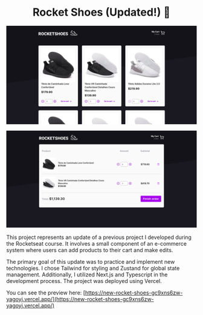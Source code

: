 <h1 align="center">Rocket Shoes (Updated!) 🎉</h1>

![Home image](/public/home-preview.png)

![Cart image](/public/cart-preview.png)

This project represents an update of a previous project I developed during the Rocketseat course. It involves a small component of an e-commerce system where users can add products to their cart and make edits.

The primary goal of this update was to practice and implement new technologies. I chose Tailwind for styling and Zustand for global state management. Additionally, I utilized Next.js and Typescript in the development process. The project was deployed using Vercel.

You can see the preview here: [https://new-rocket-shoes-gc9xns6zw-yagoyj.vercel.app/](https://new-rocket-shoes-gc9xns6zw-yagoyj.vercel.app/)